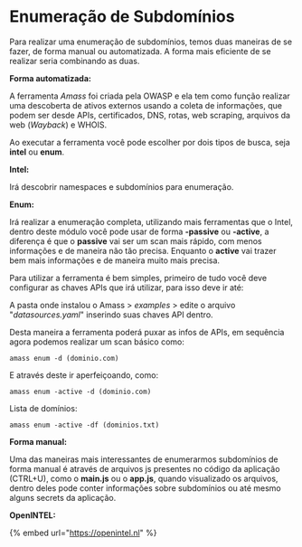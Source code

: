 # Enumeração de Subdomínios

Para realizar uma enumeração de subdomínios, temos duas maneiras de se fazer, de forma manual ou automatizada. A forma mais eficiente de se realizar seria combinando as duas.



**Forma automatizada:**&#x20;

A ferramenta _Amass_ foi criada pela OWASP e ela tem como função realizar uma descoberta de ativos externos usando a coleta de informações, que podem ser desde APIs, certificados, DNS, rotas, web scraping, arquivos da web (_Wayback_) e WHOIS.&#x20;

Ao executar a ferramenta você pode escolher por dois tipos de busca, seja **intel** ou **enum**.



**Intel:**&#x20;

Irá descobrir namespaces e subdomínios para enumeração.



**Enum:**&#x20;

Irá realizar a enumeração completa, utilizando mais ferramentas que o Intel, dentro deste módulo você pode usar de forma **-passive** ou **-active**, a diferença é que o **passive** vai ser um scan mais rápido, com menos informações e de maneira não tão precisa. Enquanto o **active** vai trazer bem mais informações e de maneira muito mais precisa.



Para utilizar a ferramenta é bem simples, primeiro de tudo você deve configurar as chaves APIs que irá utilizar, para isso deve ir até:

A pasta onde instalou o Amass > _examples_ > edite o arquivo "_datasources.yaml_" inserindo suas chaves API dentro.



Desta maneira a ferramenta poderá puxar as infos de APIs, em sequência agora podemos realizar um scan básico como:



```
amass enum -d (dominio.com)
```

E através deste ir aperfeiçoando, como:

```
amass enum -active -d (dominio.com)
```

Lista de domínios:

```
amass enum -active -df (dominios.txt)
```



**Forma manual:**&#x20;

Uma das maneiras mais interessantes de enumerarmos subdomínios de forma manual é através de arquivos js presentes no código da aplicação (CTRL+U), como o **main.js** ou o **app.js**, quando visualizado os arquivos, dentro deles pode conter informações sobre subdomínios ou até mesmo alguns secrets da aplicação.



**OpenINTEL:**

{% embed url="https://openintel.nl" %}
